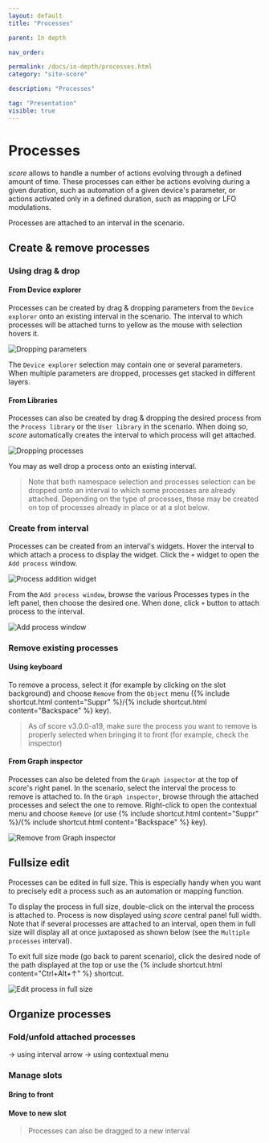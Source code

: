 ```yaml
---
layout: default
title: "Processes"

parent: In depth

nav_order: 

permalink: /docs/in-depth/processes.html
category: "site-score"

description: "Processes"

tag: "Presentation"
visible: true
---
```


# Processes

*score* allows to handle a number of actions evolving through a defined amount of time. These processes can either be actions evolving during a given duration, such as automation of a given device's parameter, or actions activated only in a defined duration, such as mapping or LFO modulations. 

Processes are attached to an interval in the scenario.

## Create & remove processes

### Using drag & drop

#### From Device explorer

Processes can be created by drag & dropping parameters from the `Device explorer` onto an existing interval in the scenario. The interval to which processes will be attached turns to yellow as the mouse with selection hovers it.

![Dropping parameters](/score-docs/assets/images/in-depth/processes/dropping-parameters.png "Dropping parameters")

The `Device explorer` selection may contain one or several parameters. When multiple parameters are dropped, processes get stacked in different layers.

#### From Libraries

Processes can also be created by drag & dropping the desired process from the `Process library` or the `User library` in the scenario. When doing so, *score* automatically creates the interval to which process will get attached.

![Dropping processes](/score-docs/assets/images/in-depth/processes/dragging-processes.gif "Dropping processes")

You may as well drop a process onto an existing interval.

> Note that both namespace selection and processes selection can be dropped onto an interval to which some processes are already attached. Depending on the type of processes, these may be created on top of processes already in place or at a slot below.

### Create from interval

Processes can be created from an interval's widgets. Hover the interval to which attach a process to display the widget. Click the `+` widget to open the `Add process` window.

![Process addition widget](/score-docs/assets/images/in-depth/processes/add-process-from-interval.png "Process addition widget")

From the `Add process window`, browse the various Processes types in the left panel, then choose the desired one. When done, click `+` button to attach process to the interval.

![Add process window](/score-docs/assets/images/in-depth/processes/add-process-from-interval-window.png "Add process window")

<!-- ### TODO Object menu -->

### Remove existing processes

#### Using keyboard

To remove a process, select it (for example by clicking on the slot background) and choose `Remove` from the `Object` menu ({% include shortcut.html content="Suppr" %}/{% include shortcut.html content="Backspace" %} key).

> As of score v3.0.0-a19, make sure the process you want to remove is properly selected when bringing it to front (for example, check the inspector)

#### From Graph inspector

Processes can also be deleted from the `Graph inspector` at the top of *score*'s right panel. In the scenario, select the interval the process to remove is attached to. In the `Graph inspector`, browse through the attached processes and select the one to remove. Right-click to open the contextual menu and choose `Remove` (or use {% include shortcut.html content="Suppr" %}/{% include shortcut.html content="Backspace" %} key).

![Remove from Graph inspector](/score-docs/assets/images/in-depth/processes/remove-process-from-graph.png "Remove from Graph inspector")

## Fullsize edit

Processes can be edited in full size. This is especially handy when you want to precisely edit a process such as an automation or mapping function.

To display the process in full size, double-click on the interval the process is attached to. Process is now displayed using *score* central panel full width. Note that if several processes are attached to an interval, open them in full size will display all at once juxtaposed as shown below (see the `Multiple processes` interval).

To exit full size mode (go back to parent scenario), click the desired node of the path displayed at the top or use the {% include shortcut.html content="Ctrl+Alt+↑" %} shortcut.

![Edit process in full size](/score-docs/assets/images/in-depth/processes/process-fullsize-edit.gif "Edit process in full size")

## Organize processes

### Fold/unfold attached processes

-> using interval arrow
-> using contextual menu

### Manage slots

#### Bring to front

#### Move to new slot

> Processes can also be dragged to a new interval